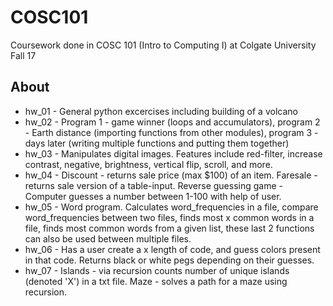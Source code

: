 # COSC101
Coursework done in COSC 101 (Intro to Computing I) at Colgate University Fall 17

## About
* hw_01 - General python excercises including building of a volcano
* hw_02 - Program 1 - game winner (loops and accumulators), program 2 - Earth distance (importing functions from other modules), program 3 - days later (writing multiple functions and putting them together)
* hw_03 - Manipulates digital images. Features include red-filter, increase contrast, negative, brightness, vertical flip, scroll, and more.
* hw_04 - Discount - returns sale price (max $100) of an item. Faresale - returns sale version of a table-input. Reverse guessing game - Computer guesses a number between 1-100 with help of user.
* hw_05 - Word program. Calculates word_frequencies in a file, compare word_frequencies between two files, finds most x common words in a file, finds most common words from a given list, these last 2 functions can also be used between multiple files.
* hw_06 - Has a user create a x length of code, and guess colors present in that code. Returns black or white pegs depending on their guesses.
* hw_07 - Islands - via recursion counts number of unique islands (denoted 'X') in a txt file. Maze - solves a path for a maze using recursion. 
